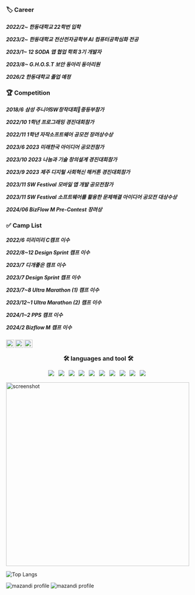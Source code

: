 

<h3 align="left">  🏷️ Career  </h3>


<h5 align="left"> 

 2022/2~ 한동대학교 22학번 입학
 
 2023/2~ 한동대학교 전산전자공학부 AI 컴퓨터공학심화 전공
 
 2023/1~ 12 SODA 앱 협업 학회 3기 개발자
 
 2023/8~ G.H.O.S.T 보안 동아리 동아리원 

 2026/2 한동대학교 졸업 예정 
  </h5>


<h3 align="left">   🏆 Competition  </h3>


<h5 align="left"> 


2018/6 삼성 주니어SW창작대회중등부참가

2022/10 1학년 프로그래밍 경진대회참가

2022/11 1학년 자작소프트웨어 공모전 장려상수상 

2023/6 2023 미래한국 아이디어 공모전참가

2023/10 2023 나눔과 기술 창의설계 경진대회참가 

2023/9 2023 제주 디지털 사회혁신 해커톤 경진대회참가 

2023/11 SW Festival 모바일 앱 개발 공모전참가

2023/11 SW Festival 소프트웨어를 활용한 문제해결 아이디어 공모전 대상수상 

2024/06 BizFlow M Pre-Contest 장려상

 
  </h5>


<h3 align="left">  ✅  Camp List  </h3>


<h5 align="left"> 
 
2022/6 미리미리 C캠프 이수

2022/8~12 Design Sprint 캠프 이수

2023/7 디개좋은 캠프 이수

2023/7 Design Sprint 캠프 이수 

2023/7~8 Ultra Marathon (1) 캠프 이수 

2023/12~1 Ultra Marathon (2) 캠프 이수

2024/1~2 PPS 캠프 이수 

2024/2 Bizflow M 캠프 이수

  </h5>





<a href="https://www.youtube.com/channel/UC17rDYn5VhMNpK2guYTyepQ" target="_blank">
  <img align="left" alt="solmi's Youtube" width="22px" src="https://raw.githubusercontent.com/rahuldkjain/github-profile-readme-generator/master/src/images/icons/Social/youtube.svg" />
</a>

<a href="https://www.linkedin.com/in/thisisolmi/" target="_blank">
  <img align="left" alt="solmi's Linkedin" width="22px" src="https://raw.githubusercontent.com/hussainweb/hussainweb/main/icons/linkedin.png" />
</a>

<a href="https://www.instagram.com/dev_solmi/" target="_blank">
  <img align="left" alt="solmi's Instagram" width="22px" src="https://raw.githubusercontent.com/hussainweb/hussainweb/main/icons/instagram.png" />
</a>


  
<br/>



<h3 align="center"><b>🛠 languages and tool 🛠</b></h3>
<p align="center">
  <img src="https://img.shields.io/badge/Swift-E34F26?style=flat-square&logo=Swift&logoColor=white"/></a> &nbsp
<img src="https://img.shields.io/badge/HTML5-E34F26?style=flat-square&logo=HTML5&logoColor=white"/></a> &nbsp
<img src="https://img.shields.io/badge/JavaScript-F7DF1E?style=flat-square&logo=JavaScript&logoColor=white"/></a> &nbsp
<img src="https://img.shields.io/badge/Node.js-339933?style=flat-square&logo=Node.js&logoColor=white"/></a> &nbsp
 <img src="https://img.shields.io/badge/Dart-0175C2?style=flat&logo=Dart&logoColor=white"/></a> &nbsp
     <img src="https://img.shields.io/badge/Flutter-02569B?style=flat&logo=Flutter&logoColor=white"/></a> &nbsp
      <img src="https://img.shields.io/badge/C++-00599C?style=flat&logo=C++&logoColor=white"/></a> &nbsp
        <img src="https://img.shields.io/badge/C-A8B9CC?style=flat&logo=C&logoColor=white"/></a> &nbsp
        <img src="https://img.shields.io/badge/CSS3-1572B6?style=flat-square&logo=CSS3&logoColor=white"/></a> &nbsp
        <img src="https://img.shields.io/badge/Python-3776AB?style=flat-square&logo=Python&logoColor=white"/></a> &nbsp
          
        


   
  
</p>

<a href="http://lovera.maxam.now.sh/">
    <img src="https://user-images.githubusercontent.com/25841814/79395484-5081ae80-7fac-11ea-9e27-ac91472e31dd.png" alt="screenshot" width="500">
  </a>



![Top Langs](https://github-readme-stats.vercel.app/api/top-langs/?username=thisissolmi&layout=compact&theme=tokyonight)






![mazandi profile](http://mazandi.herokuapp.com/api?handle=oksk6685)
![mazandi profile](http://mazandi.herokuapp.com/api/random?tier=platinum&theme=warm)
